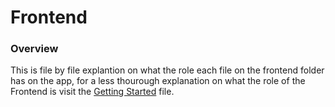 # Frontend
### Overview
This is file by file explantion on what the role each file on the frontend folder has on the app, for a less thourough explanation on what the role of the Frontend is visit the [Getting Started](./Technical.md) file.
